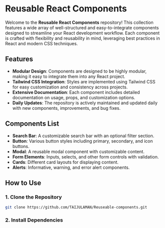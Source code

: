 # Reusable React Components

Welcome to the **Reusable React Components** repository! This collection features a wide array of well-structured and easy-to-integrate components designed to streamline your React development workflow. Each component is crafted with flexibility and reusability in mind, leveraging best practices in React and modern CSS techniques.

## Features

- **Modular Design**: Components are designed to be highly modular, making it easy to integrate them into any React project.
- **Tailwind CSS Integration**: Styles are implemented using Tailwind CSS for easy customization and consistency across projects.
- **Extensive Documentation**: Each component includes detailed documentation on usage, props, and customization options.
- **Daily Updates**: The repository is actively maintained and updated daily with new components, improvements, and bug fixes.

## Components List

- **Search Bar**: A customizable search bar with an optional filter section.
- **Button**: Various button styles including primary, secondary, and icon buttons.
- **Modal**: A reusable modal component with customizable content.
- **Form Elements**: Inputs, selects, and other form controls with validation.
- **Cards**: Different card layouts for displaying content.
- **Alerts**: Informative, warning, and error alert components.

## How to Use

### 1. Clone the Repository
```bash
git clone https://github.com/TAIJULAMAN/Reuseable-components.git
```

### 2. Install Dependencies


